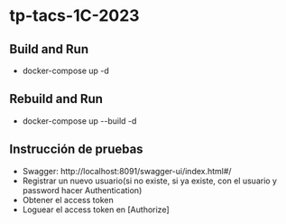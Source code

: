 # tp-tacs-1C-2023
## Build and Run
- docker-compose up -d

## Rebuild and Run
- docker-compose up --build -d

## Instrucción de pruebas
- Swagger: http://localhost:8091/swagger-ui/index.html#/
- Registrar un nuevo usuario(si no existe, si ya existe, con el usuario y password hacer Authentication)
- Obtener el access token
- Loguear el access token en [Authorize]


